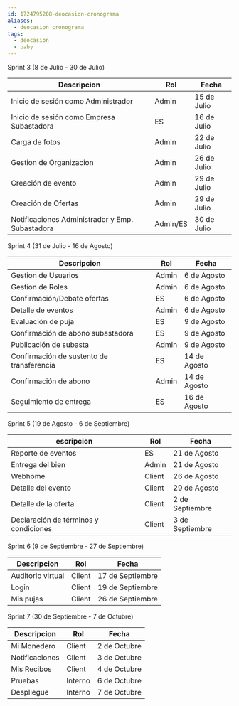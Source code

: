 ```yaml
---
id: 1724795208-deocasion-cronograma
aliases:
  - deocasion cronograma
tags:
  - deocasion
  - baby
---
```


Sprint 3 (8 de Julio - 30 de Julio)

| Descripcion                                     | Rol      | Fecha       |
| ----------------------------------------------- | -------- | ----------- |
| Inicio de sesión como Administrador             | Admin    | 15 de Julio |
| Inicio de sesión como Empresa Subastadora       | ES       | 16 de Julio |
| Carga de fotos                                  | Admin    | 22 de Julio |
| Gestion de Organizacion                         | Admin    | 26 de Julio |
| Creación de evento                              | Admin    | 29 de Julio |
| Creación de Ofertas                             | Admin    | 29 de Julio |
| Notificaciones Administrador y Emp. Subastadora | Admin/ES | 30 de Julio |

Sprint 4 (31 de Julio - 16 de Agosto)

| Descripcion                               | Rol   | Fecha        |
| ----------------------------------------- | ----- | ------------ |
| Gestion de Usuarios                       | Admin | 6 de Agosto  |
| Gestion de Roles                          | Admin | 6 de Agosto  |
| Confirmación/Debate ofertas               | ES    | 6 de Agosto  |
| Detalle de eventos                        | Admin | 6 de Agosto  |
| Evaluación de puja                        | ES    | 9 de Agosto  |
| Confirmación de abono subastadora         | ES    | 9 de Agosto  |
| Publicación de subasta                    | Admin | 9 de Agosto  |
| Confirmación de sustento de transferencia | ES    | 14 de Agosto |
| Confirmación de abono                     | Admin | 14 de Agosto |
| Seguimiento de entrega                    | ES    | 16 de Agosto |

Sprint 5 (19 de Agosto - 6 de Septiembre)

| escripcion                            | Rol    | Fecha           |
| ------------------------------------- | ------ | --------------- |
| Reporte de eventos                    | ES     | 21 de Agosto    |
| Entrega del bien                      | Admin  | 21 de Agosto    |
| Webhome                               | Client | 26 de Agosto    |
| Detalle del evento                    | Client | 29 de Agosto    |
| Detalle de la oferta                  | Client | 2 de Septiembre |
| Declaración de términos y condiciones | Client | 3 de Septiembre |

Sprint 6 (9 de Septiembre - 27 de Septiembre)

| Descripcion       | Rol    | Fecha            |
| ----------------- | ------ | ---------------- |
| Auditorio virtual | Client | 17 de Septiembre |
| Login             | Client | 19 de Septiembre |
| Mis pujas         | Client | 26 de Septiembre |

Sprint 7 (30 de Septiembre - 7 de Octubre)

| Descripcion    | Rol     | Fecha        |
| -------------- | ------- | ------------ |
| Mi Monedero    | Client  | 2 de Octubre |
| Notificaciones | Client  | 3 de Octubre |
| Mis Recibos    | Client  | 4 de Octubre |
| Pruebas        | Interno | 6 de Octubre |
| Despliegue     | Interno | 7 de Octubre |
